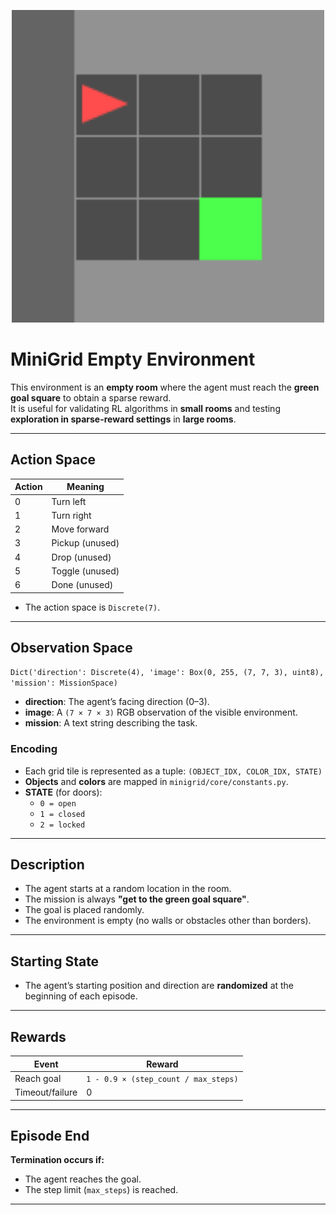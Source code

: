 <p align="center">
  <img src="MiniGridEnv\Media\EmptyEnv.gif" width="500">
</p>

# MiniGrid Empty Environment

This environment is an **empty room** where the agent must reach the **green goal square** to obtain a sparse reward.  
It is useful for validating RL algorithms in **small rooms** and testing **exploration in sparse-reward settings** in **large rooms**.  

---

## Action Space
| Action  | Meaning       |
|---------|---------------|
| 0       | Turn left     |
| 1       | Turn right    |
| 2       | Move forward  |
| 3       | Pickup (unused) |
| 4       | Drop (unused)   |
| 5       | Toggle (unused) |
| 6       | Done (unused)   |

- The action space is `Discrete(7)`.  

---

## Observation Space
`Dict('direction': Discrete(4), 'image': Box(0, 255, (7, 7, 3), uint8), 'mission': MissionSpace)`

- **direction**: The agent’s facing direction (0–3).  
- **image**: A `(7 × 7 × 3)` RGB observation of the visible environment.  
- **mission**: A text string describing the task.  

### Encoding
- Each grid tile is represented as a tuple: `(OBJECT_IDX, COLOR_IDX, STATE)`  
- **Objects** and **colors** are mapped in `minigrid/core/constants.py`.  
- **STATE** (for doors):  
  - `0 = open`  
  - `1 = closed`  
  - `2 = locked`  

---

## Description
- The agent starts at a random location in the room.  
- The mission is always **"get to the green goal square"**.  
- The goal is placed randomly.  
- The environment is empty (no walls or obstacles other than borders).  

---

## Starting State
- The agent’s starting position and direction are **randomized** at the beginning of each episode.  

---

## Rewards
| Event            | Reward |
|------------------|--------|
| Reach goal       | `1 - 0.9 × (step_count / max_steps)` |
| Timeout/failure  | 0      |

---

## Episode End
**Termination occurs if:**
- The agent reaches the goal.  
- The step limit (`max_steps`) is reached.  

---
